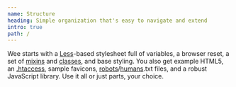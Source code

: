 ```yaml
---
name: Structure
heading: Simple organization that's easy to navigate and extend
intro: true
path: /
---
```


Wee starts with a [Less](http://lesscss.org/)-based stylesheet full of variables, a browser reset, a set of [mixins](/style/mixins) and [classes](/style/classes), and base styling. You also get example HTML5, an [.htaccess](#htaccess), sample favicons, [robots](#robots)/[humans](#humans).txt files, and a robust JavaScript library. Use it all or just parts, your choice.